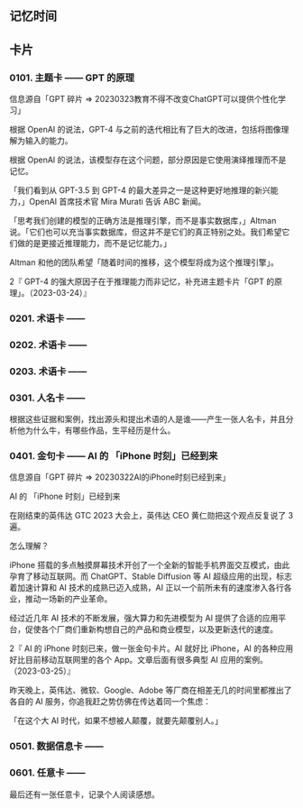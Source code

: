 ## 记忆时间

## 卡片

### 0101. 主题卡 —— GPT 的原理

信息源自「GPT 碎片 => 20230323教育不得不改变ChatGPT可以提供个性化学习」

根据 OpenAI 的说法，GPT-4 与之前的迭代相比有了巨大的改进，包括将图像理解为输入的能力。

根据 OpenAI 的说法，该模型存在这个问题，部分原因是它使用演绎推理而不是记忆。

「我们看到从 GPT-3.5 到 GPT-4 的最大差异之一是这种更好地推理的新兴能力，」OpenAI 首席技术官 Mira Murati 告诉 ABC 新闻。

「思考我们创建的模型的正确方法是推理引擎，而不是事实数据库，」Altman 说。「它们也可以充当事实数据库，但这并不是它们的真正特别之处。我们希望它们做的是更接近推理能力，而不是记忆能力。」

Altman 和他的团队希望「随着时间的推移，这个模型将成为这个推理引擎」。

2『 GPT-4 的强大原因子在于推理能力而非记忆，补充进主题卡片「GPT 的原理」。（2023-03-24）』

### 0201. 术语卡 —— 

### 0202. 术语卡 ——

### 0203. 术语卡 ——

### 0301. 人名卡 ——

根据这些证据和案例，找出源头和提出术语的人是谁——产生一张人名卡，并且分析他为什么牛，有哪些作品，生平经历是什么。

### 0401. 金句卡 —— AI 的 「iPhone 时刻」已经到来

信息源自「GPT 碎片 => 20230322AI的iPhone时刻已经到来」

AI 的 「iPhone 时刻」已经到来

在刚结束的英伟达 GTC 2023 大会上，英伟达 CEO 黄仁勋把这个观点反复说了 3 遍。

怎么理解？

iPhone 搭载的多点触摸屏幕技术开创了一个全新的智能手机界面交互模式，由此孕育了移动互联网。而 ChatGPT、Stable Diffusion 等 AI 超级应用的出现，标志着加速计算和 AI 技术的成熟已迈入成熟，AI 正以一个前所未有的速度渗入各行各业，推动一场新的产业革命。

经过近几年 AI 技术的不断发展，强大算力和先进模型为 AI 提供了合适的应用平台，促使各个厂商们重新构想自己的产品和商业模型，以及更新迭代的速度。

2『 AI 的 iPhone 时刻已来，做一张金句卡片。AI 就好比 iPhone，AI 的各种应用好比目前移动互联网里的各个 App。文章后面有很多典型 AI 应用的案例。（2023-03-25）』

昨天晚上，英伟达、微软、Google、Adobe 等厂商在相差无几的时间里都推出了各自的 AI 服务，你追我赶之势仿佛在传达着同一个焦虑：

「在这个大 AI 时代，如果不想被人颠覆，就要先颠覆别人。」

### 0501. 数据信息卡 —— 

### 0601. 任意卡 ——

最后还有一张任意卡，记录个人阅读感想。

